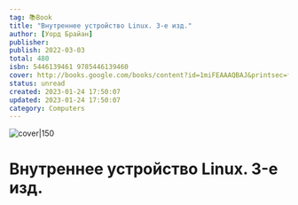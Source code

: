 ```yaml
---
tag: 📚Book
title: "Внутреннее устройство Linux. 3-е изд."
author: [Уорд Брайан]
publisher: 
publish: 2022-03-03
total: 480
isbn: 5446139461 9785446139460
cover: http://books.google.com/books/content?id=1miFEAAAQBAJ&printsec=frontcover&img=1&zoom=1&edge=curl&source=gbs_api
status: unread
created: 2023-01-24 17:50:07
updated: 2023-01-24 17:50:07
category: Computers
---
```


![cover|150](http://books.google.com/books/content?id=1miFEAAAQBAJ&printsec=frontcover&img=1&zoom=1&edge=curl&source=gbs_api)

# Внутреннее устройство Linux. 3-е изд.

